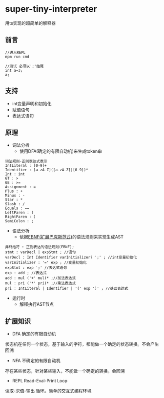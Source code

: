 # super-tiny-interpreter
用ts实现的超简单的解释器
## 前言
```
//进入REPL
npm run cmd

//测试 必须以';'结尾
int a=3;
a;
```

## 支持
- int变量声明和初始化
- 赋值语句
- 表达式语句


## 原理
- 词法分析
  - 使用DFA(确定的有限自动机)来生成token串
```
词法规则-正则表达式表示
IntLiteral : [0-9]+
Identifier : [a-zA-Z]([a-zA-Z]|[0-9])*
Int : int
GT : >
GE : >=
Assignment : =
Plus : +
Minus : -
Star : *
Slash : /
Equals : ==
LeftParen : (
RightParen : )
SemiColon : ;
```
- 语法分析
  - 依据[EBNF(扩展巴克斯范式)](https://zh.wikipedia.org/wiki/%E6%89%A9%E5%B1%95%E5%B7%B4%E7%A7%91%E6%96%AF%E8%8C%83%E5%BC%8F)的语法规则来实现生成AST
```
非终结符 : 正则表达的语法规则(EBNF);
stmt : varDecl | expStmt ; //语句
varDecl : Int Identifier varInitializer? ';' ; //int变量初始化
varInitializer : '=' exp ; //变量初始化
expStmt : exp ';' //表达式语句
exp : add ; //表达式
add : mul ('+' mul)* ;//加法表达式
mul : pri ('*' pri)* ;//乘法表达式
pri : IntLiteral | Identifier | '(' exp ')' ; //基础表达式
```
- 运行时
  - 解释执行AST节点
## 扩展知识
- DFA 确定的有限自动机

状态机在任何一个状态，基于输入的字符，都能做一个确定的状态转换。不会产生回溯
- NFA 不确定的有限自动机

存在某些状态，针对某些输入，不能做一个确定的转换。会回溯
- REPL Read-Eval-Print Loop

读取-求值-输出 循环。简单的交互式编程环境
